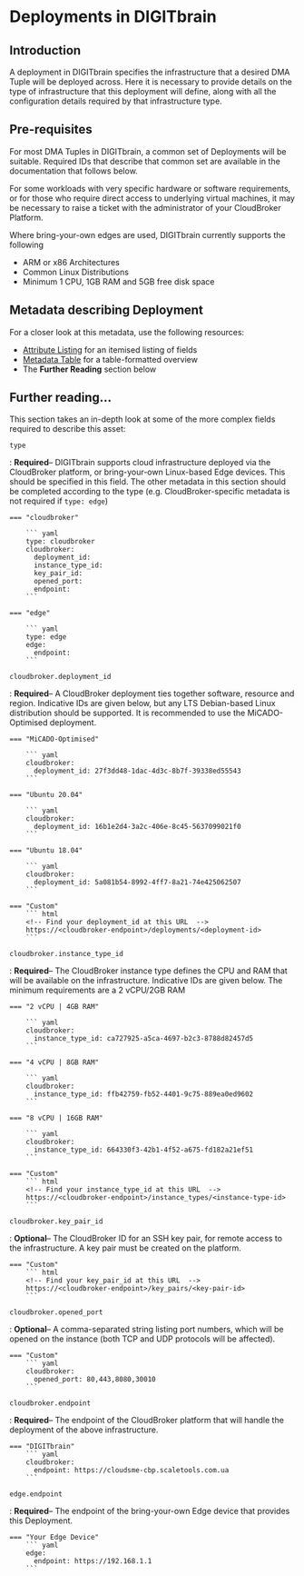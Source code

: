# Deployments in DIGITbrain

## Introduction

A deployment in DIGITbrain specifies the infrastructure that a desired DMA
Tuple will be deployed across. Here it is necessary to provide details on the
type of infrastructure that this deployment will define, along with all the
configuration details required by that infrastructure type.

## Pre-requisites

For most DMA Tuples in DIGITbrain, a common set of Deployments will be suitable.
Required IDs that describe that common set are available in the documentation
that follows below.

For some workloads with very specific hardware or software requirements, or
for those who require direct access to underlying virtual machines, it may
be necessary to raise a ticket with the administrator of your CloudBroker Platform.

Where bring-your-own edges are used, DIGITbrain currently supports the following

- ARM or x86 Architectures
- Common Linux Distributions
- Minimum 1 CPU, 1GB RAM and 5GB free disk space

## Metadata describing Deployment

For a closer look at this metadata, use the following resources:

- [Attribute Listing](/attributes/deployment) for an itemised listing of fields
- [Metadata Table](/tables/deployment) for a table-formatted overview
- The **Further Reading** section below

## Further reading...

This section takes an in-depth look at some of the more complex fields
required to describe this asset:

`type`

:   **Required**– DIGITbrain supports cloud infrastructure deployed via the
CloudBroker platform, or bring-your-own Linux-based Edge devices. This should
be specified in this field. The other metadata in this section should be
completed according to the type (e.g. CloudBroker-specific metadata is not required
if `type: edge`)

    === "cloudbroker"

        ``` yaml
        type: cloudbroker
        cloudbroker:
          deployment_id:
          instance_type_id:
          key_pair_id:
          opened_port:
          endpoint:
        ```

    === "edge"

        ``` yaml
        type: edge
        edge:
          endpoint:
        ```

`cloudbroker.deployment_id`

:   **Required**– A CloudBroker deployment ties together software,
resource and region. Indicative IDs are given below, but any LTS
Debian-based Linux distribution should be supported. It is recommended
to use the MiCADO-Optimised deployment.


    === "MiCADO-Optimised"

        ``` yaml
        cloudbroker:
          deployment_id: 27f3dd48-1dac-4d3c-8b7f-39338ed55543
        ```

    === "Ubuntu 20.04"

        ``` yaml
        cloudbroker:
          deployment_id: 16b1e2d4-3a2c-406e-8c45-5637099021f0
        ```

    === "Ubuntu 18.04"

        ``` yaml
        cloudbroker:
          deployment_id: 5a081b54-8992-4ff7-8a21-74e425062507
        ```

    === "Custom"
        ``` html
        <!-- Find your deployment_id at this URL  -->
        https://<cloudbroker-endpoint>/deployments/<deployment-id>
        ```

`cloudbroker.instance_type_id`

:   **Required**– The CloudBroker instance type defines the CPU and RAM
that will be available on the infrastructure. Indicative IDs are given
below. The minimum requirements are a 2 vCPU/2GB RAM

    === "2 vCPU | 4GB RAM"

        ``` yaml
        cloudbroker:
          instance_type_id: ca727925-a5ca-4697-b2c3-8788d82457d5
        ```

    === "4 vCPU | 8GB RAM"

        ``` yaml
        cloudbroker:
          instance_type_id: ffb42759-fb52-4401-9c75-889ea0ed9602
        ```

    === "8 vCPU | 16GB RAM"

        ``` yaml
        cloudbroker:
          instance_type_id: 664330f3-42b1-4f52-a675-fd182a21ef51
        ```

    === "Custom"
        ``` html
        <!-- Find your instance_type_id at this URL  -->
        https://<cloudbroker-endpoint>/instance_types/<instance-type-id>
        ```

`cloudbroker.key_pair_id`

:   **Optional**– The CloudBroker ID for an SSH key pair, for remote
access to the infrastructure. A key pair must be created on the platform.

    === "Custom"
        ``` html
        <!-- Find your key_pair_id at this URL  -->
        https://<cloudbroker-endpoint>/key_pairs/<key-pair-id>
        ```

`cloudbroker.opened_port`

:   **Optional**– A comma-separated string listing port numbers,
which will be opened on the instance (both TCP and UDP protocols
will be affected).

    === "Custom"
        ``` yaml     
        cloudbroker:
          opened_port: 80,443,8080,30010
        ```

`cloudbroker.endpoint`

:   **Required**– The endpoint of the CloudBroker platform that will
handle the deployment of the above infrastructure.

    === "DIGITbrain"
        ``` yaml     
        cloudbroker:
          endpoint: https://cloudsme-cbp.scaletools.com.ua
        ```

`edge.endpoint`

:   **Required**– The endpoint of the bring-your-own Edge device that
provides this Deployment.

    === "Your Edge Device"
        ``` yaml     
        edge:
          endpoint: https://192.168.1.1
        ```
